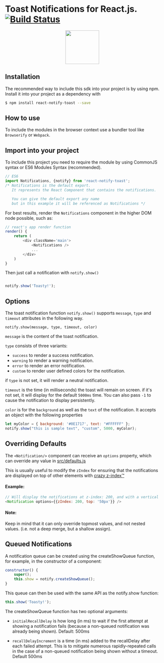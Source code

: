 # Toast Notifications for React.js. [![Build Status](https://travis-ci.org/jesusoterogomez/react-notify-toast.svg?branch=master)](https://travis-ci.org/jesusoterogomez/react-notify-toast)

<p align="center"> 
<img height="110" src="https://media.giphy.com/media/26n6Lo6mOURbQaCHK/giphy.gif">
</p>

## Installation 
The recommended way to include this sdk into your project is by using npm. Install it into your project as a dependency with

```sh
$ npm install react-notify-toast --save
```

## How to use

To include the modules in the browser context use a bundler tool like `Browserify` or `Webpack`.

## Import into your project

To include this project you need to require the module by using CommonJS syntax or ES6 Modules Syntax (recommended).


```js
// ES6
import Notifications, {notify} from 'react-notify-toast';
/* Notifications is the default export.
   It represents the React Component that contains the notifications.

   You can give the default export any name
   but in this example it will be referenced as Notifications */

```

For best results, render the `Notifications` component in the higher DOM node possible, such as:

```js
// react's app render function
render() {
	return (
		<div className='main'>
			<Notifications />
			...
		</div>
	)
}

```

Then just call a notification with `notify.show()`

```js

notify.show('Toasty!');

```

## Options

The toast notification function `notify.show()` supports `message`, `type` and `timeout` attributes in the following way.

`notify.show(message, type, timeout, color)`


`message` is the content of the toast notification.


`type` consists of three variants:

- `success` to render a success notification.
- `warning` to render a warning notification.
- `error` to render an error notification.
- `custom` to render user defined colors for the notification.

if `type` is not set, it will render a neutral notification.


`timeout` is the time (in milliseconds) the toast will remain on screen.
if it's not set, it will display for the default `5000ms` time.
You can also pass `-1` to cause the notification to display persistently.

`color` is for the `background` as well as the `text` of the notification. It accepts an object with the following properties

```js
let myColor = { background: '#0E1717', text: "#FFFFFF" };
notify.show("this is sample text", "custom", 5000, myColor);
```

## Overriding Defaults

The `<Notification/>` component can receive an `options` property, which can override any value in [src/defaults.js](src/defaults.js)

This is usually useful to modify the `zIndex` for ensuring that the notifications are displayed on top of other elements with <a href="https://css-tricks.com/rational-z-index-values/" target="_blank">crazy z-index™</a>


#### Example: 

```js
// Will display the notifications at z-index: 200, and with a vertical offset of 50px
<Notification options={{zIndex: 200, top: '50px'}} />
```

#### Note:
Keep in mind that it can only override topmost values, and not nested values. (i.e. not a deep merge, but a shallow assign).

## Queued Notifications

A notification queue can be created using the createShowQueue function, for example, in the constructor of a component:

````js
constructor() {
    super();
    this.show = notify.createShowQueue();
}
````
This queue can then be used with the same API as the notify.show function:

````js
this.show('Toasty!');
````

The createShowQueue function has two optional arguments:

* `initialRecallDelay` is how long (in ms) to wait if the first attempt at showing a notification fails (because a non-queued notification was already being shown). Default: 500ms

* `recallDelayIncrement` is a time (in ms) added to the recallDelay after each failed attempt.  This is to mitigate numerous rapidly-repeated calls in the case of a non-queued notification being shown without a timeout. Default 500ms
